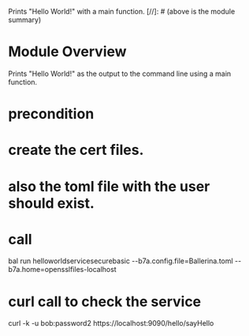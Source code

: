 Prints "Hello World!" with a main function.
[//]: # (above is the module summary)

# Module Overview
Prints "Hello World!" as the output to the command line using a main function.

# precondition
# create the cert files.
# also the toml file with the user should exist.

# call
bal run helloworldservicesecurebasic --b7a.config.file=Ballerina.toml --b7a.home=opensslfiles-localhost

# curl call to check the service
 curl -k -u bob:password2 https://localhost:9090/hello/sayHello